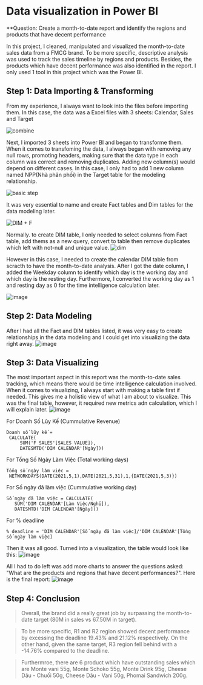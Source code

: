 # Data visualization in Power BI

**Question: Create a month-to-date report and identify the regions and products that have decent performance

In this project, I cleaned, manipulated and visualized the month-to-date sales data from a FMCG brand. To be more specific, descriptive analysis was used to track the sales timeline by regions and products. Besides, the products which have decent performance was also identified in the report. I only used 1 tool in this project which was the Power BI.

## Step 1: Data Importing & Transforming 

From my experience, I always want to look into the files before importing them. In this case, the data was a Excel files with 3 sheets: Calendar, Sales and Target

![combine](https://user-images.githubusercontent.com/118095331/216929465-4d91675b-d52a-4d6f-b8bb-1cbf7cf06a5a.png)

Next, I imported 3 sheets into Power BI and began to transforme them. When it comes to transfoming the data, I always began with removing any null rows, promoting headers, making sure that the data type in each column was correct and removing duplicates. Adding new column(s) would depend on different cases. In this case, I only had to add 1 new column named NPP(Nhà phân phối) in the Target table for the modeling relationship.

![basic step](https://user-images.githubusercontent.com/118095331/216938532-aaa78e4e-f24f-4c05-9479-4b49a848af05.jpg)

It was very essential to name and create Fact tables and Dim tables for the data modeling later.

![DIM + F](https://user-images.githubusercontent.com/118095331/216937259-21470faa-07d5-46c5-8415-fe0feace0648.jpg)

Normally. to create DIM table, I only needed to select columns from Fact table, add thems as a new query, convert to table then remove duplicates which left with not-null and unique value.
![dim](https://user-images.githubusercontent.com/118095331/216941053-8cd0154c-8d19-4f4b-b767-3c529c75c84e.png)

However in this case, I needed to create the calendar DIM table from scracth to have the month-to-date analysis. After I got the date column, I added the Weekday column to identify which day is the working day and which day is the resting day. Furthermore, I converted the working day as 1 and resting day as 0 for the time intelligence calculation later. 

![image](https://user-images.githubusercontent.com/118095331/216940793-1a2cc23a-477e-4689-94de-7b4dd905ed14.png)

## Step 2: Data Modeling

After I had all the Fact and DIM tables listed, it was very easy to create relationships in the data modeling and I could get into visualizing the data right away.
![image](https://user-images.githubusercontent.com/118095331/216941943-5c49f9e0-a253-452f-94cc-2b7d6fb49ea2.png)

## Step 3: Data Visualizing
The most important aspect in this report was the month-to-date sales tracking, which means there would be time intelligence calculation involved. When it comes to visualizing, I always start with making a table first if needed. This gives me a holistic view of what I am about to visualize. This was the final table, however, it required new metrics adn calculation, which I will explain later.
![image](https://user-images.githubusercontent.com/118095331/216944898-a1bb6f5e-0bf0-4f2b-999a-95d19dd68a99.png)

For Doanh Số Lũy Kế (Cummulative Revenue)
```
Doanh số lũy kế = 
 CALCULATE(
     SUM('F SALES'[SALES VALUE]),
     DATESMTD('DIM CALENDAR'[Ngày]))
```
For Tổng Số Ngày Làm Việc (Total working days)
```
Tổng số ngày làm việc = 
 NETWORKDAYS(DATE(2021,5,1),DATE(2021,5,31),1,{DATE(2021,5,3)})
 ```
 For Số ngày đã làm việc (Cummulative working day)
 ```
 Số ngày đã làm việc = CALCULATE(
    SUM('DIM CALENDAR'[Làm Việc/Nghỉ]),
    DATESMTD('DIM CALENDAR'[Ngày]))
 ```
 For % deadline 
 ```
 % deadline = 'DIM CALENDAR'[Số ngày đã làm việc]/'DIM CALENDAR'[Tổng số ngày làm việc]
 ```
 
 Then it was all good. Turned into a visualization, the table would look like this:
 ![image](https://user-images.githubusercontent.com/118095331/216945322-699a9a0c-502a-493b-ab29-4fa09eee4c17.png)

All I had to do left was add more charts to answer the questions asked: "What are the products and regions that have decent performances?". Here is the final report:
![image](https://user-images.githubusercontent.com/118095331/216946434-4b150204-ca14-4b77-a5af-70b2dee685cc.png)

## Step 4: Conclusion
> Overall, the brand did a really great job by surpassing the month-to-date target (80M in sales vs 67.50M in target). 

> To be more specific, R1 and R2 region showed decent performance by excessing the deadline 19.43% and 21.12% respectively. On the other hand, given the same target, R3 region fell behind with a -14.76% compared to the deadline. 


> Furthermroe, there are 6 product which have outstanding sales which are Monte vani 55g, Monte Schoko 55g, Monte Drink 95g, Cheese Dâu - Chuối 50g, Cheese Dâu - Vani 50g, Phomai Sandwich 200g.
 
 
